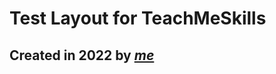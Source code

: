 # Test Layout for TeachMeSkills

## Created in 2022 by [*me*](https://sashabely221100.github.io/rsschool-cv/)
